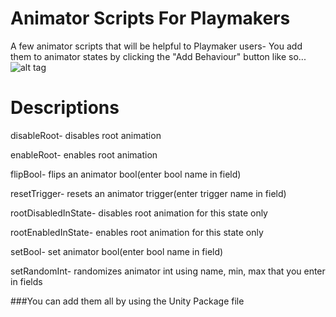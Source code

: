 # Animator Scripts For Playmakers

A few animator scripts that will be helpful to Playmaker users-
You add them to animator states by clicking the "Add Behaviour" button like so...
![alt tag](http://i.imgur.com/S2sC5Gp.png)

# Descriptions

disableRoot- disables root animation

enableRoot- enables root animation

flipBool- flips an animator bool(enter bool name in field)

resetTrigger- resets an animator trigger(enter trigger name in field)

rootDisabledInState- disables root animation for this state only

rootEnabledInState- enables root animation for this state only

setBool- set animator bool(enter bool name in field)

setRandomInt- randomizes animator int using name, min, max that you enter in fields

###You can add them all by using the Unity Package file
